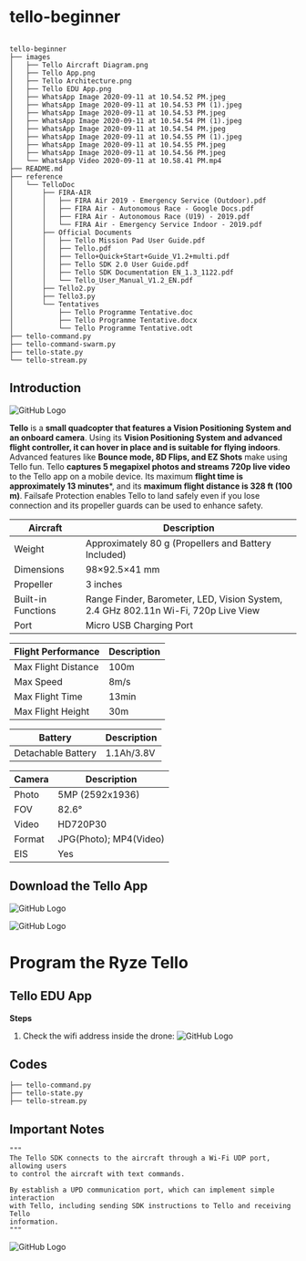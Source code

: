 # tello-beginner

```

tello-beginner
├── images
│   ├── Tello Aircraft Diagram.png
│   ├── Tello App.png
│   ├── Tello Architecture.png
│   ├── Tello EDU App.png
│   ├── WhatsApp Image 2020-09-11 at 10.54.52 PM.jpeg
│   ├── WhatsApp Image 2020-09-11 at 10.54.53 PM (1).jpeg
│   ├── WhatsApp Image 2020-09-11 at 10.54.53 PM.jpeg
│   ├── WhatsApp Image 2020-09-11 at 10.54.54 PM (1).jpeg
│   ├── WhatsApp Image 2020-09-11 at 10.54.54 PM.jpeg
│   ├── WhatsApp Image 2020-09-11 at 10.54.55 PM (1).jpeg
│   ├── WhatsApp Image 2020-09-11 at 10.54.55 PM.jpeg
│   ├── WhatsApp Image 2020-09-11 at 10.54.56 PM.jpeg
│   └── WhatsApp Video 2020-09-11 at 10.58.41 PM.mp4
├── README.md
├── reference
│   └── TelloDoc
│       ├── FIRA-AIR
│       │   ├── FIRA Air 2019 - Emergency Service (Outdoor).pdf
│       │   ├── FIRA Air - Autonomous Race - Google Docs.pdf
│       │   ├── FIRA Air - Autonomous Race (U19) - 2019.pdf
│       │   └── FIRA Air - Emergency Service Indoor - 2019.pdf
│       ├── Official Documents
│       │   ├── Tello Mission Pad User Guide.pdf
│       │   ├── Tello.pdf
│       │   ├── Tello+Quick+Start+Guide_V1.2+multi.pdf
│       │   ├── Tello SDK 2.0 User Guide.pdf
│       │   ├── Tello SDK Documentation EN_1.3_1122.pdf
│       │   └── Tello_User_Manual_V1.2_EN.pdf
│       ├── Tello2.py
│       ├── Tello3.py
│       └── Tentatives
│           ├── Tello Programme Tentative.doc
│           ├── Tello Programme Tentative.docx
│           └── Tello Programme Tentative.odt
├── tello-command.py
├── tello-command-swarm.py
├── tello-state.py
└── tello-stream.py
```

## Introduction

![GitHub Logo](https://github.com/KhairulIzwan/tello-beginner/blob/master/images/Tello%20Aircraft%20Diagram.png)

**Tello** is a **small quadcopter that features a Vision Positioning System and an 
onboard camera**. Using its **Vision Positioning System and advanced flight 
controller, it can hover in place and is suitable for flying indoors**. Advanced 
features like **Bounce mode, 8D Flips, and EZ Shots** make using Tello fun. Tello 
**captures 5 megapixel photos and streams 720p live video** to the Tello app on a 
mobile device. Its maximum **flight time is approximately 13 minutes***, and its 
**maximum flight distance is 328 ft (100 m)**. Failsafe Protection enables Tello to 
land safely even if you lose connection and its propeller guards can be used to 
enhance safety.

Aircraft | Description
------------ | -------------
Weight | Approximately 80 g (Propellers and Battery Included)
Dimensions | 98×92.5×41 mm
Propeller | 3 inches
Built-in Functions | Range Finder, Barometer, LED, Vision System, 2.4 GHz 802.11n Wi-Fi, 720p Live View
Port | Micro USB Charging Port


Flight Performance | Description
------------ | -------------
Max Flight Distance | 100m
Max Speed | 8m/s
Max Flight Time | 13min
Max Flight Height | 30m

Battery | Description
------------ | -------------
Detachable Battery | 1.1Ah/3.8V

Camera | Description
------------ | -------------
Photo | 5MP (2592x1936)
FOV | 82.6°
Video | HD720P30
Format | JPG(Photo); MP4(Video)
EIS | Yes

## Download the Tello App

![GitHub Logo](https://github.com/KhairulIzwan/tello-beginner/blob/master/images/Tello%20App.png)

![GitHub Logo](https://github.com/KhairulIzwan/tello-beginner/blob/master/images/Tello%20EDU%20App.png)

# Program the Ryze Tello
## Tello EDU App

**Steps**
1. Check the wifi address inside the drone:
![GitHub Logo](https://github.com/KhairulIzwan/tello-beginner/blob/master/images/WhatsApp%20Image%202020-09-11%20at%2010.54.56%20PM.jpeg)


## Codes

```
├── tello-command.py
├── tello-state.py
├── tello-stream.py
```

## Important Notes
```
"""
The Tello SDK connects to the aircraft through a Wi-Fi UDP port, allowing users 
to control the aircraft with text commands.

By establish a UPD communication port, which can implement simple interaction 
with Tello, including sending SDK instructions to Tello and receiving Tello 
information.
"""
```

![GitHub Logo](https://github.com/KhairulIzwan/tello-beginner/blob/master/images/Tello%20Architecture.png)
